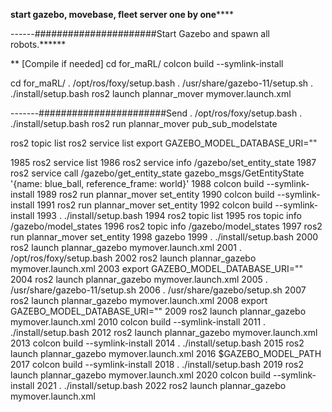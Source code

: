 ************start gazebo, movebase, fleet server one by one****************

------######################Start Gazebo and spawn all robots.******

** [Compile if needed]
cd for_maRL/
colcon build --symlink-install
 
cd for_maRL/
. /opt/ros/foxy/setup.bash
. /usr/share/gazebo-11/setup.sh
. ./install/setup.bash
ros2 launch plannar_mover mymover.launch.xml

-------#######################Send 
. /opt/ros/foxy/setup.bash
. ./install/setup.bash
ros2 run plannar_mover pub_sub_modelstate 



ros2 topic list
ros2 service list
export GAZEBO_MODEL_DATABASE_URI=""


 1985  ros2 service list
 1986  ros2 service info /gazebo/set_entity_state
 1987  ros2 service call /gazebo/get_entity_state gazebo_msgs/GetEntityState '{name: blue_ball, reference_frame: world}'
 1988  colcon build --symlink-install
 1989  ros2 run plannar_mover set_entity 
 1990  colcon build --symlink-install
 1991  ros2 run plannar_mover set_entity 
 1992  colcon build --symlink-install
 1993  . ./install/setup.bash
 1994  ros2 topic list
 1995  ros topic info /gazebo/model_states
 1996  ros2 topic info /gazebo/model_states
 1997  ros2 run plannar_mover set_entity 
 1998  gazebo 
 1999  . ./install/setup.bash
 2000  ros2 launch plannar_gazebo mymover.launch.xml
 2001  . /opt/ros/foxy/setup.bash
 2002  ros2 launch plannar_gazebo mymover.launch.xml
 2003  export GAZEBO_MODEL_DATABASE_URI=""
 2004  ros2 launch plannar_gazebo mymover.launch.xml
 2005  . /usr/share/gazebo-11/setup.sh
 2006  . /usr/share/gazebo/setup.sh
 2007  ros2 launch plannar_gazebo mymover.launch.xml
 2008  export GAZEBO_MODEL_DATABASE_URI=""
 2009  ros2 launch plannar_gazebo mymover.launch.xml
 2010  colcon build --symlink-install
 2011  . ./install/setup.bash
 2012  ros2 launch plannar_gazebo mymover.launch.xml
 2013  colcon build --symlink-install
 2014  . ./install/setup.bash
 2015  ros2 launch plannar_gazebo mymover.launch.xml
 2016  $GAZEBO_MODEL_PATH
 2017  colcon build --symlink-install
 2018  . ./install/setup.bash
 2019  ros2 launch plannar_gazebo mymover.launch.xml
 2020  colcon build --symlink-install
 2021  . ./install/setup.bash
 2022  ros2 launch plannar_gazebo mymover.launch.xml





